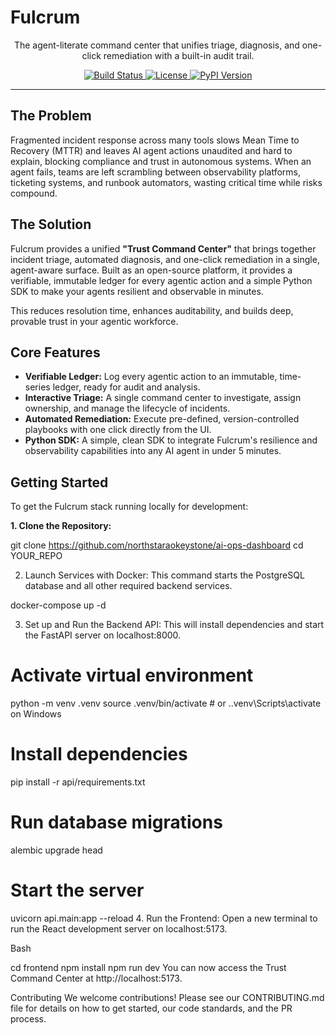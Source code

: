 # Fulcrum

<p align="center">The agent-literate command center that unifies triage, diagnosis, and one-click remediation with a built-in audit trail.</p>

<p align="center">
  <a href="https://github.com/YOUR_ORG/YOUR_REPO/actions/workflows/ci.yml">
    <img alt="Build Status" src="https://img.shields.io/github/actions/workflow/status/YOUR_ORG/YOUR_REPO/ci.yml?branch=main&style=for-the-badge&logo=github">
  </a>
  <a href="https://github.com/northstaraokeystone/ai-ops-dashboard">
    <img alt="License" src="https://img.shields.io/github/license/YOUR_ORG/YOUR_REPO?style=for-the-badge&logo=apache">
  </a>
  <a href="https://pypi.org/project/fulcrum/">
    <img alt="PyPI Version" src="https://img.shields.io/pypi/v/fulcrum?style=for-the-badge&logo=pypi">
  </a>
</p>

---

## The Problem

Fragmented incident response across many tools slows Mean Time to Recovery (MTTR) and leaves AI agent actions unaudited and hard to explain, blocking compliance and trust in autonomous systems. When an agent fails, teams are left scrambling between observability platforms, ticketing systems, and runbook automators, wasting critical time while risks compound.

## The Solution

Fulcrum provides a unified **"Trust Command Center"** that brings together incident triage, automated diagnosis, and one-click remediation in a single, agent-aware surface. Built as an open-source platform, it provides a verifiable, immutable ledger for every agentic action and a simple Python SDK to make your agents resilient and observable in minutes.

This reduces resolution time, enhances auditability, and builds deep, provable trust in your agentic workforce.

## Core Features

*   **Verifiable Ledger:** Log every agentic action to an immutable, time-series ledger, ready for audit and analysis.
*   **Interactive Triage:** A single command center to investigate, assign ownership, and manage the lifecycle of incidents.
*   **Automated Remediation:** Execute pre-defined, version-controlled playbooks with one click directly from the UI.
*   **Python SDK:** A simple, clean SDK to integrate Fulcrum's resilience and observability capabilities into any AI agent in under 5 minutes.

## Getting Started

To get the Fulcrum stack running locally for development:

**1. Clone the Repository:**

git clone https://github.com/northstaraokeystone/ai-ops-dashboard
cd YOUR_REPO

2. Launch Services with Docker:
This command starts the PostgreSQL database and all other required backend services.

docker-compose up -d

3. Set up and Run the Backend API:
This will install dependencies and start the FastAPI server on localhost:8000.



# Activate virtual environment
python -m venv .venv
source .venv/bin/activate  # or .\.venv\Scripts\activate on Windows

# Install dependencies
pip install -r api/requirements.txt

# Run database migrations
alembic upgrade head

# Start the server
uvicorn api.main:app --reload
4. Run the Frontend:
Open a new terminal to run the React development server on localhost:5173.

Bash

cd frontend
npm install
npm run dev
You can now access the Trust Command Center at http://localhost:5173.

Contributing
We welcome contributions! Please see our CONTRIBUTING.md file for details on how to get started, our code standards, and the PR process.
